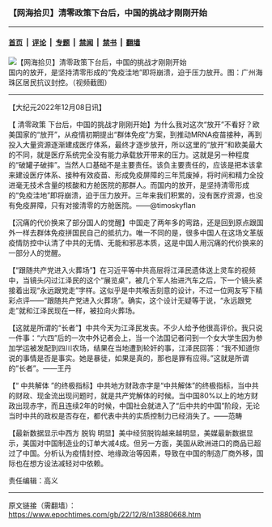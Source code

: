 ### 【网海拾贝】清零政策下台后，中国的挑战才刚刚开始

---

#### [首页](../../../..?n13880668) &nbsp;|&nbsp; [评论](../../../../../epoch-comment?n13880668) &nbsp;|&nbsp; [专题](../../../../../epoch-special?n13880668) &nbsp;|&nbsp; [禁闻](../../../../../epoch-news?n13880668) &nbsp;|&nbsp; [禁书](../../../../../books?n13880668) &nbsp;|&nbsp; [翻墙](https://github.com/gfw-breaker/nogfw/blob/master/README.md?n13880668)


<div><img alt="【网海拾贝】清零政策下台后，中国的挑战才刚刚开始" class="attachment-djy_600_400 size-djy_600_400 wp-post-image" src="https://i.epochtimes.com/assets/uploads/2022/12/id13880682-d2710844-e539-48b6-8ec6-1391172de995-.jpeg"/>
<div class="caption">
 国内的放开，是坚持清零形成的“免疫洼地”即将崩溃，迫于压力放开。图：广州海珠区居民抗议封控。（视频截图）
</div></div><hr/><div class="post_content" id="artbody" itemprop="articleBody">
 <!-- article content begin -->
 <p>
  【大纪元2022年12月08日讯】
 </p>
 <p>
  【
  <ok href="https://www.epochtimes.com/gb/tag/%E6%B8%85%E9%9B%B6%E6%94%BF%E7%AD%96.html">
   清零政策
  </ok>
  下台后，中国的挑战才刚刚开始】为什么我对这次“放开”不看好？欧美国家的“放开”，从疫情初期提出“群体免疫”方案，到推动MRNA疫苗接种，再到投入大量资源逐渐建成医疗体系，最终才逐步放开，所以这里的“放开”和欧美最大的不同，就是医疗系统完全没有能力承载放开带来的压力。这就是另一种程度的“破罐子破摔”。当然人口基础不是主要责任。该负主要责任的，应该是把本该拿来建设医疗体系、接种有效疫苗、形成免疫屏障的三年荒废掉，将时间和精力全投进毫无技术含量的核酸和方舱医院的那群人。而国内的放开，是坚持清零形成的“免疫洼地”即将崩溃，迫于压力放开。三年来我们积累的，没有医疗资源，也没有免疫屏障，只有对接清零的方舱医院。——@timoskyflan
 </p>
 <p>
  【沉痛的代价换来了部分国人的觉醒】中国走了两年多的弯路，还是回到原点跟国外一样去群体免疫拼国民自己的抵抗力。唯一不同的是，很多中国人在这场文革版疫情防控中认清了中共的无情、无能和邪恶本质，这是中国人用沉痛的代价换来的一部分人的觉醒。
 </p>
 <p>
  【“跟随共产党进入火葬场”】在习近平等中共高层将江泽民遗体送上灵车的视频中，当镜头闪过江泽民的这个“展览桌”，被几个军人抬进汽车之后，下一个镜头紧接着出现“永远跟党走”字样。这似乎是中共喉舌刻意的设计，不过一位网友写下精彩点评——“跟随共产党进入火葬场”。确实，这个设计无疑等于说，“永远跟党走”就和江泽民现在一样，被拉向火葬场。
 </p>
 <p>
  【这就是所谓的“长者”】中共今天为江泽民发丧。不少人给予他很高评价。我只说一件事：“六四”后的一次中外记者会上，当一个法国记者问到一个女大学生因为参加学运被发配到四川农场，结果在当地遭到轮奸的事，江泽民回答：“我不知道你说的事情是否是事实。她是暴徒，如果是真的，那也是罪有应得。”这就是所谓的”长者”。——王丹
 </p>
 <p>
  【“
  <ok href="https://www.epochtimes.com/gb/tag/%E4%B8%AD%E5%85%B1%E8%A7%A3%E4%BD%93.html">
   中共解体
  </ok>
  ”的终极指标】中共地方财政赤字是“中共解体”的终极指标，当中共的财政、现金流出现问题时，就是共产党解体的时候。当中国80%以上的地方财政出现赤字，而且连续2年的时候，中国社会就进入了“后中共的中国”阶段，无论当时中共的政权是否存在，都代表中共的实质控制力已经消失了。——范畴
 </p>
 <p>
  【最新数据显示中西方
  <ok href="https://www.epochtimes.com/gb/tag/%E8%84%B1%E9%92%A9.html">
   脱钩
  </ok>
  明显】美中经贸脱钩越来越明显，美媒最新数据显示，美国对中国制造业的订单大减4成。但另一方面，美国从欧洲进口的商品已超过了中国。分析认为疫情封控、地缘政治等因素，导致在中国的制造厂商外移，国际也在想方设法减轻对中依赖。
 </p>
 <p>
  责任编辑：高义
 </p>
 <!-- article content end -->
 <div id="below_article_ad">
 </div>
</div>


---

原文链接（需翻墙）：https://www.epochtimes.com/gb/22/12/8/n13880668.htm